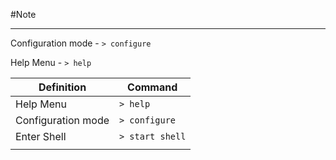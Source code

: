 #Note

---
Configuration mode - `> configure` 

Help Menu - `> help`


| Definition         | Command         |
| ------------------ | --------------- |
| Help Menu          | `> help`        |
| Configuration mode | `> configure`   |
| Enter Shell        | `> start shell` |
|                    |                 |
